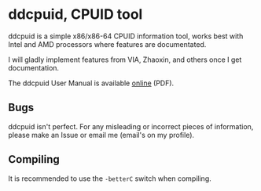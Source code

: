 # ddcpuid, CPUID tool

ddcpuid is a simple x86/x86-64 CPUID information tool, works best with Intel and AMD processors where features are documentated.

I will gladly implement features from VIA, Zhaoxin, and others once I get documentation.

The ddcpuid User Manual is available [online](https://dd86k.space/pub/ddcpuid-manual.pdf) (PDF).

## Bugs

ddcpuid isn't perfect. For any misleading or incorrect pieces of information, please make an Issue or email me (email's on my profile). 

## Compiling

It is recommended to use the `-betterC` switch when compiling.